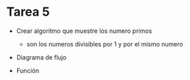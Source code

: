 # Tarea 5

- Crear algoritmo que muestre los numero primos

  - son los numeros divisibles por 1 y por el mismo numero

- Diagrama de flujo
- Función
